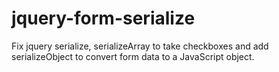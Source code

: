 # jquery-form-serialize
Fix jquery serialize, serializeArray to take checkboxes and add serializeObject to convert form data to a JavaScript object.
